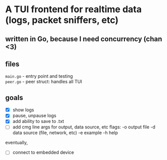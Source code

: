 # A TUI frontend for realtime data (logs, packet sniffers, etc)
## written in Go, because I need concurrency (chan <3)

## files
`main.go` - entry point and testing\
`peer.go` - peer struct: handles all TUI

## goals
- [x] show logs
- [x] pause, unpause logs
- [x] add ability to save to .txt
- [ ] add cmg line args for output, data source, etc
flags:
    -o output file
    -d data source (file, network, etc)
    -e example
    -h help

eventually,
- [ ] connect to embedded device

